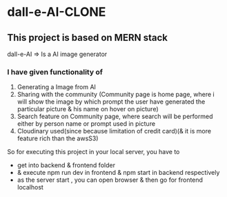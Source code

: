 # dall-e-AI-CLONE

## This project is based on MERN stack
dall-e-AI => Is a AI image generator

### I have given functionality of 
1. Generating a Image from AI
2. Sharing with the community
(Community page is home page, where i will show the image by which prompt the user have generated the particular picture & his name on hover on picture)
3. Search feature on Community page, where search will be performed either by person name or prompt used in picture
4. Cloudinary used(since because limitation of credit card)(& it is more feature rich than the awsS3)



So for executing this project in your local server, you have to 
- get into backend & frontend folder 
- & execute npm run dev in frontend & npm start in backend respectively
- as the server start , you can open browser & then go for frontend localhost
